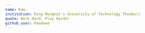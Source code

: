 ```yaml
---
name: Kaw
institution: King Mongkut's University of Technology Thonburi 
quote: Work Hard, Play Harder
github_user: Kawaeee
---
```

